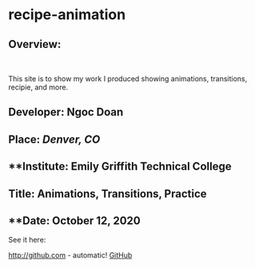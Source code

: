 # recipe-animation


## **Overview**:
<br>

This site is to show my work I produced showing animations, transitions, recipie, and more. 

## **Developer**: Ngoc Doan
## **Place:** *Denver, CO*
## **Institute: Emily Griffith Technical College
## **Title**: Animations, Transitions, Practice
## **Date: October 12, 2020

See it here: 

http://github.com - automatic!
[GitHub](https://ndoan24.github.io/recipe-animation/)
